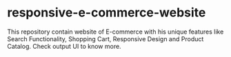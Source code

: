 # responsive-e-commerce-website
This repository contain website of E-commerce with his unique features like Search Functionality, Shopping Cart, Responsive Design and Product Catalog. Check output UI to know more.

